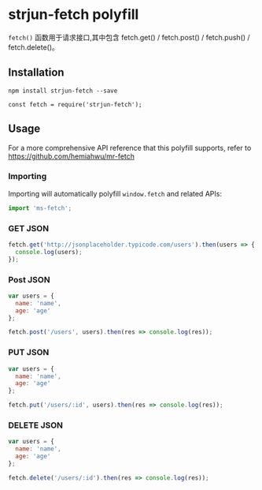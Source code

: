 # strjun-fetch polyfill

`fetch()` 函数用于请求接口,其中包含 fetch.get() / fetch.post() / fetch.push() / fetch.delete()。

## Installation

```
npm install strjun-fetch --save

const fetch = require('strjun-fetch');
```

## Usage

For a more comprehensive API reference that this polyfill supports, refer to
https://github.com/hemiahwu/mr-fetch

### Importing

Importing will automatically polyfill `window.fetch` and related APIs:

```javascript
import 'ms-fetch';
```

### GET JSON

```javascript
fetch.get('http://jsonplaceholder.typicode.com/users').then(users => {
  console.log(users);
});
```

### Post JSON

```javascript
var users = {
  name: 'name',
  age: 'age'
};

fetch.post('/users', users).then(res => console.log(res));
```

### PUT JSON

```javascript
var users = {
  name: 'name',
  age: 'age'
};

fetch.put('/users/:id', users).then(res => console.log(res));
```

### DELETE JSON

```javascript
var users = {
  name: 'name',
  age: 'age'
};

fetch.delete('/users/:id').then(res => console.log(res));
```
